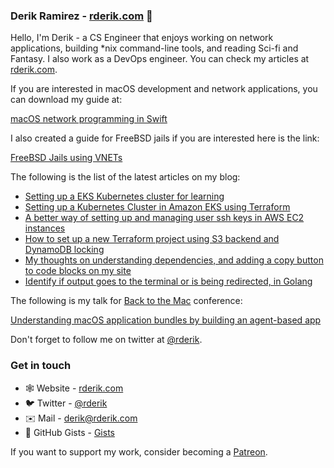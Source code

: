### Derik Ramirez - [rderik.com](https://rderik.com) 👋

Hello, I'm Derik - a CS Engineer that enjoys working on network applications, building *nix command-line tools, and reading Sci-fi and Fantasy. I also work as a DevOps engineer. You can check my articles at [rderik.com](https://rderik.com).

If you are interested in macOS development and network applications, you can download my guide at:

[macOS network programming in Swift](https://rderik.com/guides)

I also created a guide for FreeBSD jails if you are interested here is the link:

[FreeBSD Jails using VNETs](https://rderik.com/guides)

The following is the list of the latest articles on my blog:

- [Setting up a EKS Kubernetes cluster for learning](https://rderik.com/blog/setting-up-a-eks-kubernetes-cluster-for-learning/)
- [Setting up a Kubernetes Cluster in Amazon EKS using Terraform](https://rderik.com/blog/setting-up-a-kubernetes-cluster-in-amazon-eks-using-terraform/)
- [A better way of setting up and managing user ssh keys in AWS EC2 instances](https://rderik.com/blog/a-better-way-of-setting-up-and-managing-user-ssh-keys-in-aws-ec2-instances/)
- [How to set up a new Terraform project using S3 backend and DynamoDB locking](https://rderik.com/blog/how-to-set-up-a-new-terraform-project-using-s3-backend-and-dynamodb-locking/)
- [My thoughts on understanding dependencies, and adding a copy button to code blocks on my site](https://rderik.com/blog/my-thoughts-on-understanding-dependencies-and-adding-a-copy-button-to-code-blocks-on-my-site/)
- [Identify if output goes to the terminal or is being redirected, in Golang](https://rderik.com/blog/identify-if-output-goes-to-the-terminal-or-is-being-redirected-in-golang/)


The following is my talk for [Back to the Mac](https://backtomac.org) conference:

[Understanding macOS application bundles by building an agent-based app](https://youtu.be/OO-aanwkh0k)

Don't forget to follow me on twitter at [@rderik](https://twitter.com/rderik).

### Get in touch
- 🕸 Website - [rderik.com](https://rderik.com)
- 🐦 Twitter - [@rderik](https://twitter.com/rderik)
- ✉️ Mail - [derik@rderik.com](mailto:derik@rderik.com)
- 🐙 GitHub Gists - [Gists](https://gist.github.com/rderik)

If you want to support my work, consider becoming a [Patreon](https://www.patreon.com/rderik).